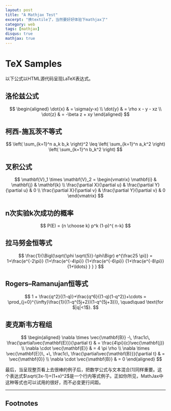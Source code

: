 ```yaml
---
layout: post
title: "A Mathjax Test"
excerpt: "换textile了，当然要好好体验下mathjax了"
category: web
tags: [mathjax]
disqus: true
mathjax: true
---
```



# TeX Samples

以下公式以HTML源代码呈现LaTeX表达式。

## 洛伦兹公式

$$
\begin{aligned}
\dot{x} & = \sigma(y-x) \\
\dot{y} & = \rho x - y - xz \\
\dot{z} & = -\beta z + xy
\end{aligned}
$$

## 柯西-施瓦茨不等式

$$
\left( \sum_{k=1}^n a_k b_k \right)^2 \leq \left( \sum_{k=1}^n a_k^2 \right) \left( \sum_{k=1}^n b_k^2 \right)
$$

## 叉积公式

$$
\mathbf{V}_1 \times \mathbf{V}_2 =  \begin{vmatrix}
\mathbf{i} & \mathbf{j} & \mathbf{k} \\
\frac{\partial X}{\partial u} &  \frac{\partial Y}{\partial u} & 0 \\
\frac{\partial X}{\partial v} &  \frac{\partial Y}{\partial v} & 0
\end{vmatrix}
$$

## n次实验k次成功的概率

$$
P(E) = {n \choose k} p^k (1-p)^{ n-k}
$$

## 拉马努金恒等式

$$
\frac{1}{\Bigl(\sqrt{\phi \sqrt{5}}-\phi\Bigr) e^{\frac25 \pi}} =
1+\frac{e^{-2\pi}} {1+\frac{e^{-4\pi}} {1+\frac{e^{-6\pi}}
{1+\frac{e^{-8\pi}} {1+\ldots} } } }
$$

## Rogers–Ramanujan恒等式

$$
1 +  \frac{q^2}{(1-q)}+\frac{q^6}{(1-q)(1-q^2)}+\cdots =
\prod_{j=0}^{\infty}\frac{1}{(1-q^{5j+2})(1-q^{5j+3})},
\quad\quad \text{for $|q|<1$}.
$$

## 麦克斯韦方程组

$$
\begin{aligned}
\nabla \times \vec{\mathbf{B}} -\, \frac1c\, \frac{\partial\vec{\mathbf{E}}}{\partial t} & = \frac{4\pi}{c}\vec{\mathbf{j}} \\   \nabla \cdot \vec{\mathbf{E}} & = 4 \pi \rho \\
\nabla \times \vec{\mathbf{E}}\, +\, \frac1c\, \frac{\partial\vec{\mathbf{B}}}{\partial t} & = \vec{\mathbf{0}} \\
\nabla \cdot \vec{\mathbf{B}} & = 0 \end{aligned}
$$

最后，当呈现整页看上去很棒的例子后，把数学公式与文本混合[1]同样重要。这个表达式$\sqrt{3x-1}+(1+x)^2$是一个行内等式例子。正如你所见，MathJax中这种等式也可以试用的很好，而不必变更行间距。

<hr />

## Footnotes

[^1]: 应该指行内公式
